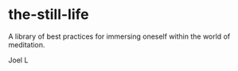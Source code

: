 # the-still-life
A library of best practices for immersing oneself within the world of meditation.

Joel L